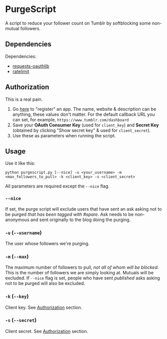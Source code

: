 # PurgeScript

A script to reduce your follower count on Tumblr by softblocking some non-mutual followers.

## Dependencies

Dependencies:
* [requests-oauthlib](https://pypi.org/project/requests-oauthlib/)
* [ratelimit](https://pypi.org/project/ratelimit/)

## Authorization

This is a real pain.
1. Go [here](https://www.tumblr.com/oauth/apps) to "register" an app. The name, website & description can be anything, these values don't matter. For the default callback URL you can set, for example, `https://www.tumblr.com/dashboard`
2. Save your **OAuth Consumer Key** (used for `client_key`) and **Secret Key** (obtained by clicking "Show secret key" & used for `client_secret`).
3. Use these as parameters when running the script.

## Usage

Use it like this:
```shell
python purgescript.py [--nice] -u <your_username> -m <max_followers_to_pull> -k <client_key> -s <client_secret>
```

All parameters are required except the `--nice` flag.

### `--nice`

If set, the purge script will exclude users that have sent an ask asking not to be purged *that has been tagged with #spare.* Ask needs to be non-anonymous and sent originally to the blog doing the purging.

### `-u` (`--username`)

The user whose followers we're purging.

### `-m` (`--max`)

The maximum number of followers to pull, *not all of whom will be blocked.* This is the number of followers we are simply looking at. Mutuals will be excluded. If `--nice` flag is set, people who have sent *published* asks asking not to be purged will also be excluded.

### `-k` (`--key`)

Client key. See [Authorization](#Authorization) section.

### `-s` (`--secret`)

Client secret. See [Authorization](#Authorization) section.